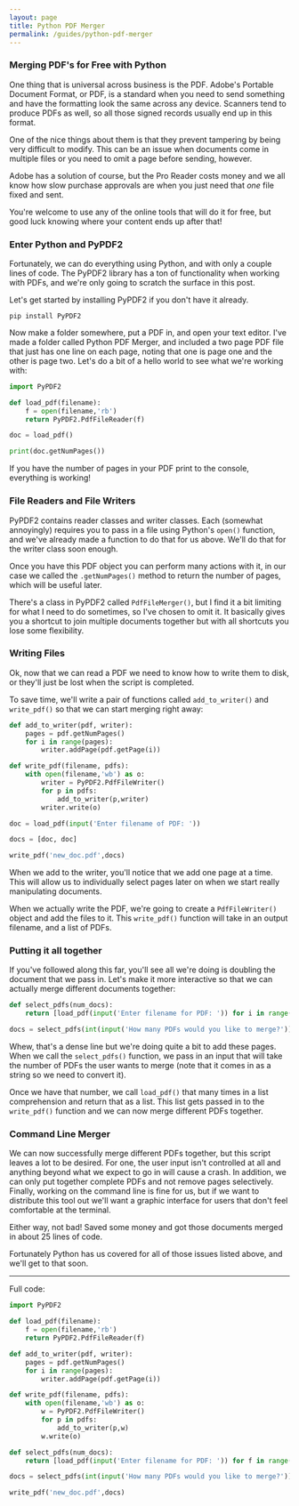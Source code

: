 ```yaml
---
layout: page
title: Python PDF Merger
permalink: /guides/python-pdf-merger
---
```


### Merging PDF's for Free with Python

One thing that is universal across business is the PDF. Adobe's Portable Document Format, or PDF, is a standard when you need to send something and have the formatting look the same across any device. Scanners tend to produce PDFs as well, so all those signed records usually end up in this format.

One of the nice things about them is that they prevent tampering by being very difficult to modify. This can be an issue when documents come in multiple files or you need to omit a page before sending, however.

Adobe has a solution of course, but the Pro Reader costs money and we all know how slow purchase approvals are when you just need that *one* file fixed and sent.

You're welcome to use any of the online tools that will do it for free, but good luck knowing where your content ends up after that!

### Enter Python and PyPDF2

Fortunately, we can do everything using Python, and with only a couple lines of code. The PyPDF2 library has a ton of functionality when working with PDFs, and we're only going to scratch the surface in this post.

Let's get started by installing PyPDF2 if you don't have it already.

```
pip install PyPDF2
```

Now make a folder somewhere, put a PDF in, and open your text editor. I've made a folder called Python PDF Merger, and included a two page PDF file that just has one line on each page, noting that one is page one and the other is page two. Let's do a bit of a hello world to see what we're working with:

```python
import PyPDF2

def load_pdf(filename):
    f = open(filename,'rb')
    return PyPDF2.PdfFileReader(f)

doc = load_pdf()

print(doc.getNumPages())
```

If you have the number of pages in your PDF print to the console, everything is working!

### File Readers and File Writers

PyPDF2 contains reader classes and writer classes. Each (somewhat annoyingly) requires you to pass in a file using Python's `open()` function, and we've already made a function to do that for us above. We'll do that for the writer class soon enough.

Once you have this PDF object you can perform many actions with it, in our case we called the `.getNumPages()` method to return the number of pages, which will be useful later.

There's a class in PyPDF2 called `PdfFileMerger()`, but I find it a bit limiting for what I need to do sometimes, so I've chosen to omit it. It basically gives you a shortcut to join multiple documents together but with all shortcuts you lose some flexibility.

### Writing Files

Ok, now that we can read a PDF we need to know how to write them to disk, or they'll just be lost when the script is completed.

To save time, we'll write a pair of functions called `add_to_writer()` and `write_pdf()` so that we can start merging right away:

```python
def add_to_writer(pdf, writer):
    pages = pdf.getNumPages()
    for i in range(pages):
        writer.addPage(pdf.getPage(i))

def write_pdf(filename, pdfs):
    with open(filename,'wb') as o:
        writer = PyPDF2.PdfFileWriter()
        for p in pdfs:
            add_to_writer(p,writer)
        writer.write(o)

doc = load_pdf(input('Enter filename of PDF: '))

docs = [doc, doc]

write_pdf('new_doc.pdf',docs)
```

When we add to the writer, you'll notice that we add one page at a time. This will allow us to individually select pages later on when we start really manipulating documents.

When we actually write the PDF, we're going to create a `PdfFileWriter()` object and add the files to it. This `write_pdf()` function will take in an output filename, and a list of PDFs.

### Putting it all together

If you've followed along this far, you'll see all we're doing is doubling the document that we pass in. Let's make it more interactive so that we can actually merge different documents together:

```python
def select_pdfs(num_docs):
    return [load_pdf(input('Enter filename for PDF: ')) for i in range(num_docs)]

docs = select_pdfs(int(input('How many PDFs would you like to merge?')))
```

Whew, that's a dense line but we're doing quite a bit to add these pages. When we call the `select_pdfs()` function, we pass in an input that will take the number of PDFs the user wants to merge (note that it comes in as a string so we need to convert it).

Once we have that number, we call `load_pdf()` that many times in a list comprehension and return that as a list. This list gets passed in to the `write_pdf()` function and we can now merge different PDFs together.

### Command Line Merger

We can now successfully merge different PDFs together, but this script leaves a lot to be desired. For one, the user input isn't controlled at all and anything beyond what we expect to go in will cause a crash. In addition, we can only put together complete PDFs and not remove pages selectively. Finally, working on the command line is fine for us, but if we want to distribute this tool out we'll want a graphic interface for users that don't feel comfortable at the terminal.

Either way, not bad! Saved some money and got those documents merged in about 25 lines of code.

Fortunately Python has us covered for all of those issues listed above, and we'll get to that soon.

---

Full code:

```python
import PyPDF2

def load_pdf(filename):
    f = open(filename,'rb')
    return PyPDF2.PdfFileReader(f)

def add_to_writer(pdf, writer):
    pages = pdf.getNumPages()
    for i in range(pages):
        writer.addPage(pdf.getPage(i))

def write_pdf(filename, pdfs):
    with open(filename,'wb') as o:
        w = PyPDF2.PdfFileWriter()
        for p in pdfs:
            add_to_writer(p,w)
        w.write(o)

def select_pdfs(num_docs):
    return [load_pdf(input('Enter filename for PDF: ')) for f in range(num_docs)]

docs = select_pdfs(int(input('How many PDFs would you like to merge?')))

write_pdf('new_doc.pdf',docs)
```
